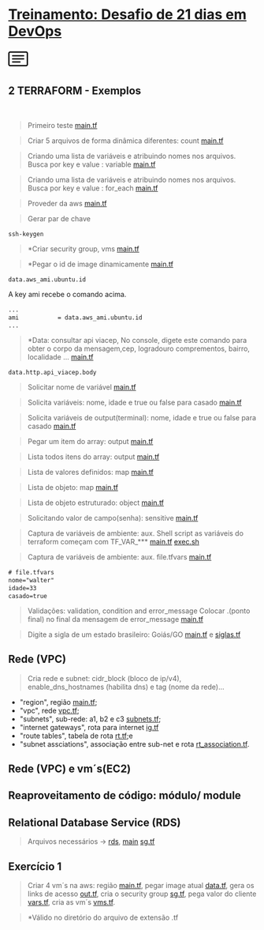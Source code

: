 # [Treinamento: Desafio de 21 dias em DevOps](../../README.md)
[![menu](../../assets/menu.png)](./terraform.md)   
## 2 TERRAFORM - Exemplos

<br>

> Primeiro teste
[main.tf](example/1/main.tf)

> Criar 5 arquivos de forma dinâmica diferentes: count
[main.tf](example/2/main.tf)

> Criando uma lista de variáveis e atribuindo nomes nos arquivos. Busca por key e value : variable
[main.tf](example/3/main.tf)

> Criando uma lista de variáveis e atribuindo nomes nos arquivos. Busca por key e value : for_each
[main.tf](example/3/main.tf)

> Proveder da aws
[main.tf](example/providers/1/main.tf)


> Gerar par de chave 
```
ssh-keygen
```

<!-- Pega o conteúdo -->
> *Criar security group, vms 
[main.tf](example/providers/3/main.tf)

> *Pegar o id de image dinamicamente
[main.tf](example/providers/4-data/main.tf)
```
data.aws_ami.ubuntu.id
```
A key ami recebe o comando acima.
```
...
ami           = data.aws_ami.ubuntu.id
...
```

> *Data: consultar api viacep,
No console, digete este comando para obter o corpo da mensagem,cep, logradouro comprementos, bairro, localidade ...
[main.tf](example/providers/4-data/api/main.tf)
```
data.http.api_viacep.body
```

> Solicitar nome de variável
[main.tf](example/5-variaveis/1/main.tf)

> Solicita variáveis: nome, idade e true ou false para casado
[main.tf](example/5-variaveis/2/main.tf)

> Solicita variáveis de output(terminal): nome, idade e true ou false para casado 
[main.tf](example/6-output/1/main.tf)


> Pegar um item do array: output 
[main.tf](example/6-output/2/main.tf)


> Lista todos itens do array: output 
[main.tf](example/6-output/3/main.tf)


> Lista de valores definidos: map 
[main.tf](example/6-output/4/main.tf)

> Lista de objeto: map 
[main.tf](example/6-output/5/main.tf)

> Lista de objeto estruturado: object 
[main.tf](example/6-output/6/main.tf)

> Solicitando valor de campo(senha): sensitive
[main.tf](example/6-output/7/main.tf)

> Captura de variáveis de ambiente: aux. Shell script
as variáveis do terraform começam com TF_VAR_***
[main.tf](example/6-output/8/main.tf)
[exec.sh](example/6-output/8/exec.sh)

> Captura de variáveis de ambiente: aux. file.tfvars
[main.tf](example/6-output/9/main.tf)
```
# file.tfvars
nome="walter"
idade=33
casado=true
```

> Validações: validation, condition and error_message
Colocar .(ponto final) no final da mensagem de error_message 
[main.tf](example/6-output/10/main.tf)

> Digite a sigla de um estado brasileiro: Goiás/GO
[main.tf](example/6-output/10/1/main.tf) e
[siglas.tf](example/6-output/10/1/sigla.tf)

## Rede (VPC)

> Cria rede e subnet: cidr_block (bloco de ip/v4), enable_dns_hostnames (habilita dns) e tag (nome da rede)... 
* "region", região [main.tf](example/8-vpc/1/main.tf); 
* "vpc", rede [vpc.tf](example/8-vpc/1/vpc.tf); 
* "subnets", sub-rede: a1, b2 e c3 [subnets.tf](example/8-vpc/1/subnets.tf);
* "internet gateways", rota para internet [ig.tf](example/8-vpc/1/ig.tf)
* "route tables", tabela de rota [rt.tf](example/8-vpc/1/rt.tf);e
* "subnet assciations", associação entre sub-net e rota [rt_association.tf](example/8-vpc/1/rt_association.tf).


## Rede (VPC) e vm´s(EC2)

## Reaproveitamento de código: módulo/ module  

## Relational Database Service (RDS)
 > Arquivos necessários -> [rds](./example/10-outros-resources/1/rds.tf), [main](./example/10-outros-resources/1/main.tf) [sg.tf](./example/10-outros-resources/1/sg.tf)

## Exercício 1

> Criar 4 vm´s na aws: 
região [main.tf](example/7-exercicio/1/main.tf),
pegar image atual [data.tf](example/7-exercicio/1/data.tf),
gera os links de acesso [out.tf](example/7-exercicio/1/out.tf),
cria o security group [sg.tf](example/7-exercicio/1/sg.tf),
pega valor do cliente [vars.tf](example/7-exercicio/1/vars.tf),
cria as vm´s [vms.tf](example/7-exercicio/1/vms.tf).

>   *Válido no diretório do arquivo de extensão .tf